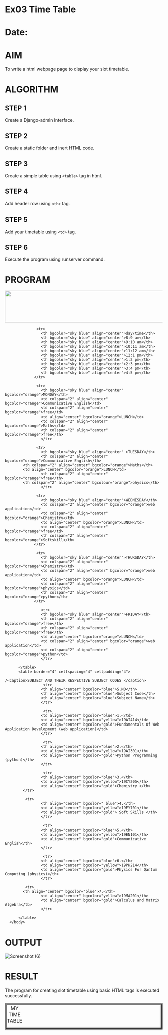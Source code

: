 # Ex03 Time Table
# Date:
# AIM
To write a html webpage page to display your slot timetable.

# ALGORITHM
## STEP 1
Create a Django-admin Interface.

## STEP 2
Create a static folder and inert HTML code.

## STEP 3
Create a simple table using `<table>` tag in html.

## STEP 4
Add header row using `<th>` tag.

## STEP 5
Add your timetable using `<td>` tag.

## STEP 6
Execute the program using runserver command.

# PROGRAM
<html>
   <title>title</title>
       <body>
        <img src="logo.png" height="100" width="540">
          <table border="6" cellspacing="4" cellpadding="4">
              <caption>MY TIME TABLE</caption>

                  <tr>
                    <th bgcolor="sky blue" align="center">day/time</th>
                    <th bgcolor="sky blue" align="center">8:9 am</th>
                    <th bgcolor="sky blue" align="center">9:10 am</th>
                    <th bgcolor="sky blue" align="center">10:11 am</th>
                    <th bgcolor="sky blue" align="center">11:12 am</th>
                    <th bgcolor="sky blue" align="center">12:1 pm</th>
                    <th bgcolor="sky blue" align="center">1:2 pm</th>
                    <th bgcolor="sky blue" align="center">2:3 pm</th>
                    <th bgcolor="sky blue" align="center">3:4 pm</th>
                    <th bgcolor="sky blue" align="center">4:5 pm</th>
                 </tr>

                  <tr>
                    <th bgcolor="sky blue" align="center" bgcolor="orange">MONDAY</th>
                    <td colspan="2" align="center" bgcolor="orange">Communicative English</td> 
                    <td colspan="2" align="center" bgcolor="orange">free</td>
                    <td align="center" bgcolor="orange">LUNCH</td>
                    <td colspan="2" align="center" bgcolor="orange">Maths</td>
                    <th colspan="2" align="center" bgcolor="orange">free</th>                   
                    </tr>

                  <tr>
                    <th bgcolor="sky blue" align="center" >TUESDAY</th>
                    <th colspan="2" align="center" bgcolor="orange">Communicative English</th>
		    <th colspan="2" align="center" bgcolor="orange">Maths</th>
		    <td align="center" bgcolor="orange">LUNCH</td>
                    <th colspan="2" align="center" bgcolor="orange">free</th>
		    <th colspan="2" align="center" bgcolour="orange">physics</th>
                    </tr>

                  <tr>
                    <th bgcolor="sky blue" align="center">WEDNESDAY</th>
                    <td colspan="2" align="center" bgcolor="orange">web application</td>
                    <td colspan="2" align="center" bgcolor="orange">Chemistry</td>                    
                    <td align="center" bgcolor="orange">LUNCH</td>
                    <td colspan="2" align="center" bgcolor="orange">free</td>                    
                    <th colspan="2" align="center" bgcolor="orange">Softskill</th>                    
                 </tr>

                  <tr>
                    <th bgcolor="sky blue" align="center">THURSDAY</th>
                    <td colspan="2" align="center" bgcolor="orange">Chemistry</td>
                    <td colspan="2" align="center" bgcolor="orange">web application</td>                    
                    <td align="center" bgcolor="orange">LUNCH</td>
                    <td colspan="2" align="center" bgcolor="orange">physics</td>                    
                    <th colspan="2" align="center" bgcolor="orange">python</th>                    
                 </tr>

                    <tr>
                    <th bgcolor="sky blue" align="center">FRIDAY</th>
                    <th colspan="2" align="center" bgcolor="orange">free</th>                    
                    <th colspan="2" align="center" bgcolor="orange">free</th>
                    <td align="center" bgcolor="orange">LUNCH</td>
                    <td colspan="2" align="center" bgcolor="orange">web application</td>                    
                    <td colspan="2" align="center" bgcolor="orange">python</td>
                    </tr>

          </table>
          <table border="4" cellspacing="4" cellpadding="4">

    /<caption>SUBJECT AND THEIR RESPECTIVE SUBJECT CODES </caption>
                     <tr>
                    <th align="center" bgcolor="blue">S.NO</th>
                    <th align="center" bgcolor="blue">Subject Code</th>
                    <th align="center" bgcolor="blue">Subject Name</th>
                    </tr>

                     <tr>
                    <td align="center" bgcolor="blue">1.</td>
                    <td align="center" bgcolor="yellow">19AI414</td>
                    <td align="center" bgcolor="gold">Fundamentals Of Web Application Development (web application)</td>
                    </tr>

                     <tr>
                    <th align="center" bgcolor="blue">2.</th>
                    <td align="center" bgcolor="yellow">19AI301</th>
                    <td align="center" bgcolor="gold">Python Programming (python)</th>
                    </tr>

                     <tr>
                    <th align="center" bgcolor="blue">3.</th>
                    <td align="center" bgcolor="yellow">19CY205</th>
                    <td align="center" bgcolor="gold">Chemistry </th>
		    </tr>

		     <tr>
                    <th align="center" bgcolor=" blue">4.</th>
                    <td align="center" bgcolor="yellow">19EY701</th>
                    <td align="center" bgcolor="gold"> Soft Skills </th>
                    </tr>

                     <tr>
                    <th align="center" bgcolor="blue">5.</th>
                    <td align="center" bgcolor="yellow">19EN101</th>
                    <td align="center" bgcolor="gold">Communicative English</th>
                    </tr>

                     <tr>
                    <th align="center" bgcolor="blue">6.</th>
                    <td align="center" bgcolor="yellow">19PH214</th>
                    <td align="center" bgcolor="gold">Physics For Qantum Computing (physics)</th>
                    </tr>
		
		     <tr>
		    <th align="center" bgcolor="blue">7.</th>
                    <td align="center" bgcolor="yellow">19MA201</th>
                    <td align="center" bgcolor="gold">Calculus and Matrix Algebra</tb>
                    </tr>

          </table>    
      </body>
</html>

# OUTPUT
![Screenshot (6)](https://github.com/user-attachments/assets/e677910c-c573-4b97-b99a-2d1871896fef)

# RESULT
The program for creating slot timetable using basic HTML tags is executed successfully.
